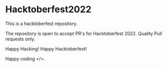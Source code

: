 # Hacktoberfest2022
This is a hacktoberfest repository.

The repository is open to accept PR's for Hacktoberfest 2022. Quality Pull requests only.

Happy Hacking! Happy Hacktoberfest!

Happy coding </>.
